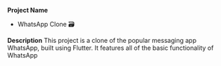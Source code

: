 <b>Project Name</b>
- WhatsApp Clone 🗃

<b>Description</b>
This project is a clone of the popular messaging app WhatsApp, built using Flutter. It features all of the basic functionality of WhatsApp
<p>
